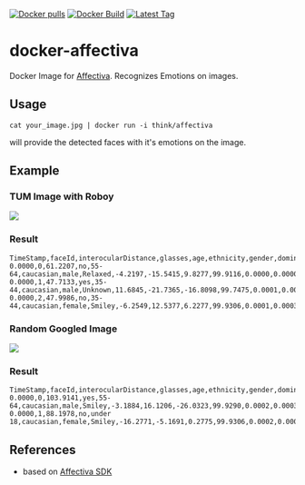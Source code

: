 [![Docker pulls](https://img.shields.io/docker/pulls/think/affectiva.svg)](https://hub.docker.com/r/think/affectiva/)
[![Docker Build](https://img.shields.io/docker/automated/think/affectiva.svg)](https://hub.docker.com/r/think/affectiva/)
[![Latest Tag](https://img.shields.io/github/tag/lindt/docker-affectiva.svg)](https://hub.docker.com/r/think/affectiva/)

# docker-affectiva

Docker Image for [Affectiva](http://www.affectiva.com/). Recognizes Emotions on images.

## Usage

`cat your_image.jpg | docker run -i think/affectiva`

will provide the detected faces with it's emotions on the image.

## Example

### TUM Image with Roboy

<img src="https://www.tum.de/typo3temp/_processed_/csm_Unknown.jpg_dae15e3e05.jpg">

### Result

```
TimeStamp,faceId,interocularDistance,glasses,age,ethnicity,gender,dominantEmoji,pitch,yaw,roll,joy,fear,disgust,sadness,anger,surprise,contempt,valence,engagement,smile,innerBrowRaise,browRaise,browFurrow,noseWrinkle,upperLipRaise,lipCornerDepressor,chinRaise,lipPucker,lipPress,lipSuck,mouthOpen,smirk,eyeClosure,attention,eyeWiden,cheekRaise,lidTighten,dimpler,lipStretch,jawDrop,relaxed,smiley,laughing,kissing,disappointed,rage,smirk,wink,stuckOutTongueWinkingEye,stuckOutTongue,flushed,scream,
0.0000,0,61.2207,no,55-64,caucasian,male,Relaxed,-4.2197,-15.5415,9.8277,99.9116,0.0000,0.0000,0.0000,0.0000,0.1937,0.0001,73.4042,98.6697,98.6697,0.0291,0.0035,0.0015,0.0112,0.0000,0.0000,5.8879,0.0000,0.0502,78.4025,0.1575,0.0212,0.0000,78.4436,0.0042,0.1287,0.0914,0.0902,44.4586,0.0000,99.9117,0.0019,0.0018,0.0018,0.0018,0.0000,0.0000,0.0873,2.2977,2.2977,0.0018,0.0280,
0.0000,1,47.7133,yes,35-44,caucasian,male,Unknown,11.6845,-21.7365,-16.8098,99.7475,0.0001,0.0005,0.0000,0.0000,1.3119,0.0002,92.9235,92.8945,92.8945,0.0002,0.0000,0.0229,0.1114,0.0041,0.0000,0.0000,0.0000,0.0000,0.0000,77.2500,0.0159,0.0000,51.3173,0.0006,0.2340,0.0721,0.0000,0.0000,54.0708,0.1142,25.4590,0.0018,0.0018,0.0018,0.0000,0.0000,0.0018,2.2977,2.2977,0.0018,0.1994,
0.0000,2,47.9986,no,35-44,caucasian,female,Smiley,-6.2549,12.5377,6.2277,99.9306,0.0001,0.0003,0.0000,0.0000,1.9236,0.0001,99.8009,100.0000,100.0000,0.0031,0.0000,0.0009,0.2336,0.0000,0.0000,0.2003,0.0000,0.0698,0.0003,92.7363,0.0000,0.0000,86.9037,0.0000,1.2941,11.0647,0.0304,43.0949,0.0000,0.0069,72.0561,0.0019,0.0018,0.0018,0.0000,0.0000,0.0018,2.2977,2.2977,0.0018,0.0280,
```


### Random Googled Image

<img src="http://www.osnabrueck.de/fileadmin/_processed_/csm_Faces_of_Migration_PR_MaduJens_04a8272ac9.jpg">

### Result

```
TimeStamp,faceId,interocularDistance,glasses,age,ethnicity,gender,dominantEmoji,pitch,yaw,roll,joy,fear,disgust,sadness,anger,surprise,contempt,valence,engagement,smile,innerBrowRaise,browRaise,browFurrow,noseWrinkle,upperLipRaise,lipCornerDepressor,chinRaise,lipPucker,lipPress,lipSuck,mouthOpen,smirk,eyeClosure,attention,eyeWiden,cheekRaise,lidTighten,dimpler,lipStretch,jawDrop,relaxed,smiley,laughing,kissing,disappointed,rage,smirk,wink,stuckOutTongueWinkingEye,stuckOutTongue,flushed,scream,
0.0000,0,103.9141,yes,55-64,caucasian,male,Smiley,-3.1884,16.1206,-26.0323,99.9290,0.0002,0.0003,0.0000,0.0000,2.1913,0.0001,99.3634,99.9804,99.9804,0.0172,0.0000,0.2648,0.0011,0.0000,0.0000,1.7430,0.0031,0.0281,0.0017,98.8271,0.0007,0.0000,76.4205,0.0000,0.0000,0.0001,0.5111,0.2052,0.1093,0.0022,83.8833,0.0018,0.0018,0.0018,0.0000,0.0000,0.0018,2.2977,4.6956,0.0018,0.0281,
0.0000,1,88.1978,no,under 18,caucasian,female,Smiley,-16.2771,-5.1691,0.2775,99.9306,0.0002,0.0003,0.0000,0.0000,2.2974,0.0001,99.9724,100.0000,100.0000,0.0006,0.0000,0.0023,0.0011,0.0523,0.0000,0.0001,0.0000,0.0000,0.0000,99.9998,0.0000,0.0000,96.6631,0.0028,0.0397,0.0020,0.0000,0.5964,6.2588,0.0018,86.0576,0.0018,0.0018,0.0018,0.0000,0.0000,0.0018,2.2977,2.2981,0.0018,0.0351,
```

## References

 - based on [Affectiva SDK](http://developer.affectiva.com/)
